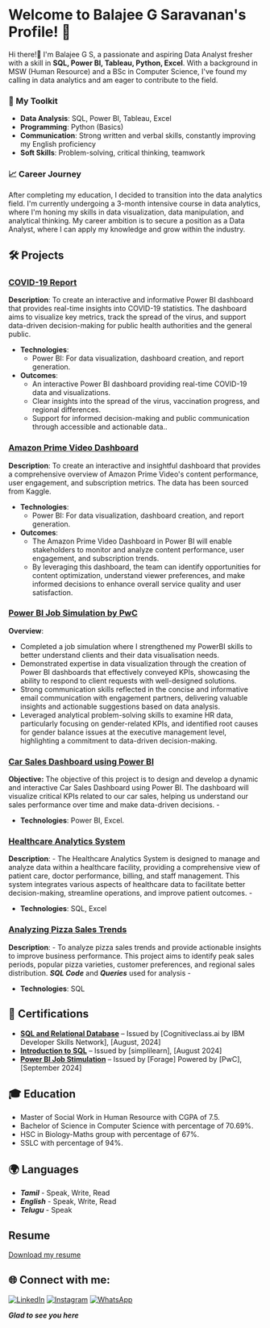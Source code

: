 # Welcome to Balajee G Saravanan's Profile! 👋

Hi there!👋 I'm Balajee G S, a passionate and aspiring Data Analyst fresher with a skill in **SQL, Power BI, Tableau, Python, Excel**. With a background in MSW (Human Resource) and a BSc in Computer Science, I've found my calling in data analytics and am eager to contribute to the field.

### 🔧 My Toolkit
- **Data Analysis**: SQL, Power BI, Tableau, Excel
- **Programming**: Python (Basics)
- **Communication**: Strong written and verbal skills, constantly improving my English proficiency
- **Soft Skills**: Problem-solving, critical thinking, teamwork
 
### 📈 Career Journey
After completing my education, I decided to transition into the data analytics field. I'm currently undergoing a 3-month intensive course in data analytics, where I'm honing my skills in data visualization, data manipulation, and analytical thinking. My career ambition is to secure a position as a Data Analyst, where I can apply my knowledge and grow within the industry.
 
## 🛠 Projects

### [COVID-19 Report](https://github.com/balajee1108/COVID-19-Report)
**Description**: To create an interactive and informative Power BI dashboard that provides real-time insights into COVID-19 statistics. The dashboard aims to visualize key metrics, track the spread of the virus, and support data-driven decision-making for public health authorities and the general public.

- **Technologies**:
  - Power BI: For data visualization, dashboard creation, and report generation.
- **Outcomes**:
  - An interactive Power BI dashboard providing real-time COVID-19 data and visualizations.
  - Clear insights into the spread of the virus, vaccination progress, and regional differences.
  - Support for informed decision-making and public communication through accessible and actionable data..

### [Amazon Prime Video Dashboard ](https://github.com/balajee1108/prime-video-dashboard)
**Description**:  To create an interactive and insightful dashboard that provides a comprehensive overview of Amazon Prime Video's content performance, user engagement, and subscription metrics. The data has been sourced from Kaggle.

- **Technologies**:
  - Power BI: For data visualization, dashboard creation, and report generation.
 - **Outcomes**:
   - The Amazon Prime Video Dashboard in Power BI will enable stakeholders to monitor and analyze content performance, user engagement, and subscription trends.
   - By leveraging this dashboard, the team can identify opportunities for content optimization, understand viewer preferences, and make informed decisions to enhance overall service quality and user satisfaction.
   
### [Power BI Job Simulation by PwC](https://github.com/balajee1108/Power-BI-job-simulation)
**Overview**:
 * Completed a job simulation where I strengthened my PowerBI skills to better
   understand clients and their data visualisation needs.
 * Demonstrated expertise in data visualization through the creation of Power BI
   dashboards that effectively conveyed KPIs, showcasing the ability to respond
   to client requests with well-designed solutions.
 * Strong communication skills reflected in the concise and informative email
   communication with engagement partners, delivering valuable insights and
   actionable suggestions based on data analysis.
 * Leveraged analytical problem-solving skills to examine HR data, particularly
   focusing on gender-related KPIs, and identified root causes for gender
   balance issues at the executive management level, highlighting a commitment
   to data-driven decision-making.

### [Car Sales Dashboard using Power BI](https://github.com/balajee1108/Car-Sales-Dashboard)
**Objective:** The objective of this project is to design and develop a dynamic and interactive Car Sales Dashboard using Power BI. The dashboard will visualize critical KPIs related to our car sales, helping us understand our sales performance over time and make data-driven decisions.
    -
- **Technologies**: Power BI, Excel.

### [Healthcare Analytics System](https://github.com/balajee1108/HEALTHCARE-ANALYTICS-SYSTEM)
**Description**:
    - The Healthcare Analytics System is designed to manage and analyze data within a healthcare facility, providing a comprehensive view of patient care, doctor performance, billing, and staff management. This system integrates various aspects of healthcare data to facilitate better decision-making, streamline operations, and improve patient outcomes.
    -
- **Technologies**: SQL, Excel

### [Analyzing Pizza Sales Trends](https://github.com/balajee1108/Analyzing-Pizza-Sales-Trends)
**Description**:
    - To analyze pizza sales trends and provide actionable insights to improve business performance. This project aims to identify peak sales periods, popular pizza varieties, customer preferences, and regional sales distribution. ***SQL Code*** and ***Queries*** used for analysis
    -
- **Technologies**: SQL
  
## 📜 Certifications

- **[SQL and Relational Database](https://courses.cognitiveclass.ai/certificates/b1ede65d4b78470484662332ba87cfbe)** – Issued by [Cognitiveclass.ai by IBM Developer Skills Network], [August, 2024]
- **[Introduction to SQL](https://simpli-web.app.link/e/cnvnlK8eCMb)** – Issued by [simplilearn], [August 2024]
- **[Power BI Job Stimulation](https://forage-uploads-prod.s3.amazonaws.com/completion-certificates/PwC%20Switzerland/a87GpgE6tiku7q3gu_PwC%20Switzerland_JhwW4LjzfEwfCTQzH_1725700046284_completion_certificate.pdf)** – Issued by [Forage] Powered by [PwC], [September 2024]


## 🎓 **Education**
   - Master of Social Work in Human Resource with CGPA of 7.5.
   - Bachelor of Science in Computer Science with percentage of 70.69%.
   - HSC in Biology-Maths group with percentage of 67%.
   - SSLC with percentage of 94%.
      
## 🌍 **Languages**
  - ***Tamil*** - Speak, Write, Read
  - ***English***  - Speak, Write, Read
  - ***Telugu*** - Speak


## **Resume**
[Download my resume](https://github.com/balajee1108/resume)


## 🌐 Connect with me:
[![LinkedIn](https://img.shields.io/badge/LinkedIn-%230077B5.svg?style=for-the-badge&logo=linkedin&logoColor=white)](https://www.linkedin.com/in/balajee-gs)
[![Instagram](https://img.shields.io/badge/Instagram-E4405F.svg?style=for-the-badge&logo=Instagram&logoColor=white)](https://www.instagram.com/balajee_gs?igsh=aTZ6d3Fkam82eHBy&utm_source=qr)
[![WhatsApp](https://img.shields.io/badge/WhatsApp-25D366?style=for-the-badge&logo=whatsapp&logoColor=white)](https://wa.me/8248905626)

***Glad to see you here*** 




